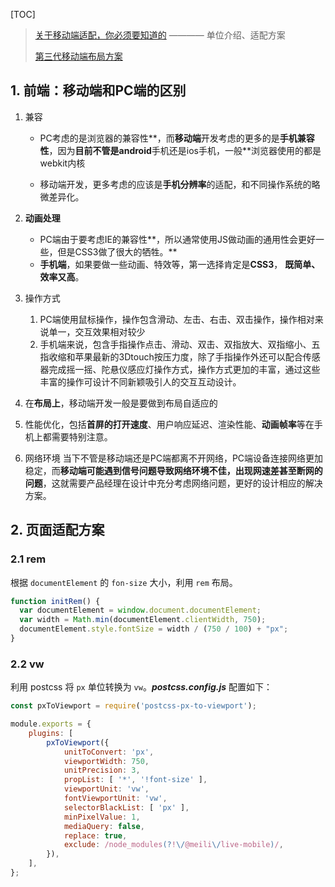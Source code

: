 [TOC]

> [关于移动端适配，你必须要知道的](https://juejin.im/post/5cddf289f265da038f77696c#heading-9) ———— 单位介绍、适配方案
>
> [第三代移动端布局方案](https://juejin.im/post/5cb078f05188251ace1fedb4#heading-4)
>

## 1. 前端：移动端和PC端的区别 ##

1. 兼容
   
   * PC考虑的是浏览器的兼容性**，而**移动端**开发考虑的更多的是**手机兼容性**，因为**目前不管是android**手机还是ios手机，一般**浏览器使用的都是webkit内核
   
   * 移动端开发，更多考虑的应该是**手机分辨率**的适配，和不同操作系统的略微差异化。
   
2. **动画处理**

   * PC端由于要考虑IE的兼容性**，所以通常使用JS做动画的通用性会更好一些，但是CSS3做了很大的牺牲。**
   * **手机端**，如果要做一些动画、特效等，第一选择肯定是**CSS3**， **既简单、效率又高**。

3. 操作方式
   1. PC端使用鼠标操作，操作包含滑动、左击、右击、双击操作，操作相对来说单一，交互效果相对较少
   2. 手机端来说，包含手指操作点击、滑动、双击、双指放大、双指缩小、五指收缩和苹果最新的3Dtouch按压力度，除了手指操作外还可以配合传感器完成摇一摇、陀悬仪感应灯操作方式，操作方式更加的丰富，通过这些丰富的操作可设计不同新颖吸引人的交互互动设计。

4. 在**布局上**，移动端开发一般是要做到布局自适应的

5. 性能优化，包括**首屏的打开速度**、用户响应延迟、渲染性能、**动画帧率**等在手机上都需要特别注意。

6. 网络环境
   当下不管是移动端还是PC端都离不开网络，PC端设备连接网络更加稳定，而**移动端可能遇到信号问题导致网络环境不佳，出现网速差甚至断网的问题**，这就需要产品经理在设计中充分考虑网络问题，更好的设计相应的解决方案。

## 2. 页面适配方案

### 2.1 rem

根据 `documentElement` 的 `fon-size` 大小，利用 `rem` 布局。

```js
function initRem() {
  var documentElement = window.document.documentElement;
  var width = Math.min(documentElement.clientWidth, 750);
  documentElement.style.fontSize = width / (750 / 100) + "px";
}
```

### 2.2 vw

利用 postcss 将 `px` 单位转换为 `vw`。***postcss.config.js*** 配置如下：

```js
const pxToViewport = require('postcss-px-to-viewport');

module.exports = {
    plugins: [
        pxToViewport({
            unitToConvert: 'px',
            viewportWidth: 750,
            unitPrecision: 3,
            propList: [ '*', '!font-size' ],
            viewportUnit: 'vw',
            fontViewportUnit: 'vw',
            selectorBlackList: [ 'px' ],
            minPixelValue: 1,
            mediaQuery: false,
            replace: true,
            exclude: /node_modules(?!\/@meili\/live-mobile)/,
        }),
    ],
};
```